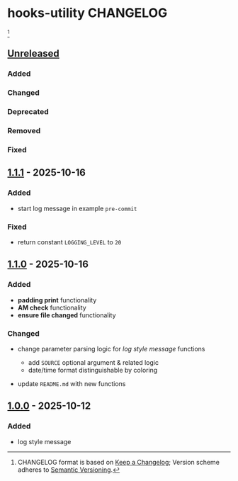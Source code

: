 # hooks-utility CHANGELOG

[^format]













## [Unreleased]

### Added
### Changed
### Deprecated
### Removed
### Fixed













## [1.1.1] - 2025-10-16

### Added

- start log message in example `pre-commit`

### Fixed

- return constant `LOGGING_LEVEL` to `20`













## [1.1.0] - 2025-10-16

### Added

- **padding print** functionality
- **AM check** functionality
- **ensure file changed** functionality

### Changed

- change parameter parsing logic for *log style message* functions

  - add `SOURCE` optional argument & related logic
  - date/time format distinguishable by coloring

- update `README.md` with new functions













## [1.0.0] - 2025-10-12

### Added

- log style message















[unreleased]: https://github.com/kami-lel/kami-log-py/compare/v1.1.1...dev
[1.1.1]: https://github.com/kami-lel/kami-log-py/compare/v1.1.0...v1.1.1
[1.1.0]: https://github.com/kami-lel/kami-log-py/compare/v1.0.0...v1.1.0
[1.0.0]: https://github.com/kami-lel/kami-log-py/releases/tag/v1.0.0













[^format]: CHANGELOG format is based on [Keep a Changelog](https://keepachangelog.com/en/1.1.0/); Version scheme adheres to [Semantic Versioning](https://semver.org/spec/v2.0.0.html).